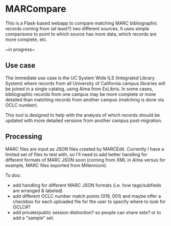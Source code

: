 # MARCompare

This is a Flask-based webapp to compare matching MARC bibliographic records coming from (at least?) two different sources. It uses simple comparisons to point to which source has more data, which records are more complete, etc.

~in progress~

## Use case

The immediate use case is the UC System Wide ILS (Integrated Library System) where records from all University of California campus libraries will be joined in a single catalog, using Alma from ExLibris. In some cases, bibliographic records from one campus may be more complete or more detailed than matching records from another campus (matching is done via OCLC number).

This tool is designed to help with the analysis of which records should be updated with more detailed versions from another campus post-migration.

## Processing

MARC files are input as JSON files created by MARCEdit. Currently I have a limited set of files to test with, so I'll need to add better handling for different formats of MARC JSON soon (coming from XML in Alma versus for example, MARC files exported from Millennium).

To dos:

* add handling for different MARC JSON formats (i.e. how tags/subfieds are arranged & labeled)
* add different OCLC number match points (019, 001) and maybe offer a checkbox for each uploaded file for the user to specify where to look for OCLC#?
* add private/public session distinction? so people can share sets? or to add a "sample" set.
